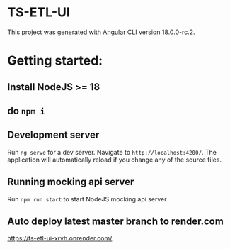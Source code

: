 # TS-ETL-UI

This project was generated with [Angular CLI](https://github.com/angular/angular-cli) version 18.0.0-rc.2.

# Getting started:
## Install NodeJS >= 18
## do `npm i`

## Development server

Run `ng serve` for a dev server. Navigate to `http://localhost:4200/`. The application will automatically reload if you change any of the source files.

## Running mocking api server

Run `npm run start` to start NodeJS mocking api server

## Auto deploy latest master branch to render.com
https://ts-etl-ui-xrvh.onrender.com/
